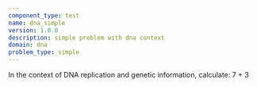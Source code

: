 ```yaml
---
component_type: test
name: dna_simple
version: 1.0.0
description: simple problem with dna context
domain: dna
problem_type: simple
---
```


In the context of DNA replication and genetic information, calculate: 7 + 3

